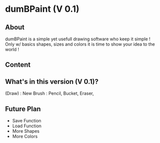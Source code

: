 # dumBPaint (V 0.1)
## About
dumBPaint is a simple yet usefull drawing software who keep it simple !
Only w/ basics shapes, sizes and colors it is time to show your idea to the world !

## Content


## What's in this version (V 0.1)?
(Draw) : New
Brush : Pencil, Bucket, Eraser, 

## Future Plan
* Save Function
* Load Function
* More Shapes
* More Colors